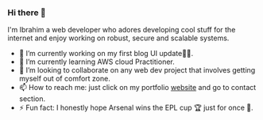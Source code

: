 ### Hi there 👋 

I'm Ibrahim a web developer who adores developing cool stuff for the internet and enjoy working on robust, secure and scalable systems.

- 🔭 I’m currently working on my first blog UI update🚴‍♀️. 
- 🌱 I’m currently learning AWS cloud Practitioner. 
- :open_hands: I’m looking to collaborate on any web dev project that involves getting myself out of comfort zone.
- 📫 How to reach me: just click on my portfolio [website](https://ibrahim-yusuf.netlify.app/) and go to contact section.
- ⚡ Fun fact: I honestly hope Arsenal wins the EPL cup :trophy: just for once :pray:.

